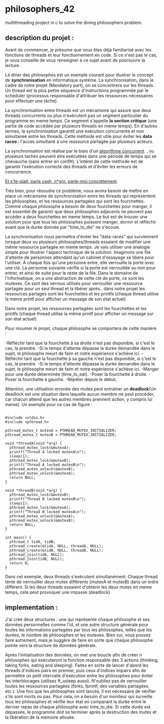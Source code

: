 # philosophers_42
multithreading project in c to solve the dining philosophers problem.

## description du projet : 
Avant de commencer, je présume que vous êtes déjà familiarisé avec les fonctions de threads et leur fonctionnement en code. Si ce n'est pas le cas, je vous conseille de vous renseigner à ce sujet avant de poursuivre la lecture .

Le diner des philosophes est un exemple courant pour illustrer le concept de **synchronisation** en informatique système. La synchronisation, dans le cadre de notre projet (Mandatory part), on se concentrera sur les threads. Un thread est la plus petite séquence d'instructions programmée par le scheduler (processus responsable d'attribuer les ressources nécessaires pour effectuer une tâche).

La synchronisation entre threads est un mécanisme qui assure que deux threads concurrents ou plus n'exécutent pas un segment particulier du programme en meme temps. Ce segment s'appelle **la section critique** (une partie de code accédée par plusieurs threads en meme temps). En d'autres termes, la synchronisation garantit une exécution concurrente et non simultanee entre les threads. Cette méthode est utile pour éviter les **data races** : l'acces simultané à une ressource partagée par plusieurs acteurs.

La synchronisation est réalise par le biais d'un [algorithme concurrent](https://en.wikipedia.org/wiki/Concurrency_(computer_science)). , ou plusieurs taches peuvent etre exécutées dans une période de temps qui se chevauche (sans entrer en conflit). L'intéret de cette méthode est de garantir l'exécution correcte des threads et d'éviter les erreurs de concurrence.      


[Et s'te-plait, parle cash, n*gro, parle-moi concrètement](https://genius.com/Freeze-corleone-fentanyl-lyrics).       
    
Très bien, pour résoudre ce problème, nous avons besoin de mettre en place un mécanisme de synchronisation entre les threads qui représentent les philosophes, et les ressources partagées qui sont les fourchettes. Comme chaque philosophe a besoin de deux fourchettes pour manger, il est essentiel de garantir que deux philosophes adjacents ne peuvent pas accéder a deux fourchettes en meme temps. Le but est de trouver une solution pour que tous les philosophes puissent manger, dormir et réfléchir avant que la durée donnée par "time_to_die" ne s'écoule.

La synchronisation nous permettra d'éviter les "data-races" qui surviennent lorsque deux ou plusieurs philosophes/threads essaient de modifier une même ressource partagée en meme temps.
Je vais utiliser une analogie simple pour illustrer l'aspect technique de la solution. Imaginons une file d'attente de personnes attendant qu'un cabinet d'essayage se libère pour l'utiliser. À chaque fois qu'une personne entre, elle verrouille la porte avec une clé. La personne suivante vérifie si la porte est verrouillée ou non pour entrer, et ainsi de suite pour le reste de la file. Dans le domaine de l'informatique, on a une abstraction de cette clé de porte, ce sont les mutexes. Ce sont des verrous utilisés pour verrouiller une ressource partagée pour un seul thread et la libérer après.. dans notre projet les ressources partages sont les fourchettes et les printfs (chaque thread utilise la meme printf pour afficher un message de son etat actuel)

Dans notre projet, les ressources partagées sont les fourchettes et les printfs (chaque thread utilise la même printf pour afficher un message sur son état actuel).

Pour résumer le projet, chaque philosophe se comportera de cette manière :

-Réfléchir tant que la fourchette à sa droite n'est pas disponible, si c'est le cas, la prendre.
-Si le temps d'attente dépasse la durée demandée dans le sujet, le philosophe meurt de faim et notre expérience s'achève ici.
-Réfléchir tant que la fourchette à sa gauche n'est pas disponible, si c'est le cas, la prendre.
-Si le temps d'attente dépasse la durée demandée dans le sujet, le philosophe meurt de faim et notre expérience s'achève ici.
-Manger pour une durée déterminée (time_to_eat).
-Poser la fourchette à droite.
-Poser la fourchette à gauche.
-Répéter depuis le début.

Attention, une utilisation erronée des mutex peut entrainer un **deadlock**(Un deadlock est une situation dans laquelle aucun membre ne peut procéder, car chacun attend que les autres membres prennent action, y compris lui meme). Un exemple pour ce cas de figure :
```

#include <stdio.h>
#include <pthread.h>

pthread_mutex_t mutexA = PTHREAD_MUTEX_INITIALIZER;
pthread_mutex_t mutexB = PTHREAD_MUTEX_INITIALIZER;

void *threadA(void *arg) {
  pthread_mutex_lock(&mutexA);
  printf("Thread A locked mutexA\n");
  sleep(1);
  pthread_mutex_lock(&mutexB);
  printf("Thread A locked mutexB\n");
  pthread_mutex_unlock(&mutexB);
  pthread_mutex_unlock(&mutexA);
  return NULL;
}

void *threadB(void *arg) {
  pthread_mutex_lock(&mutexB);
  printf("Thread B locked mutexB\n");
  sleep(1);
  pthread_mutex_lock(&mutexA);
  printf("Thread B locked mutexA\n");
  pthread_mutex_unlock(&mutexA);
  pthread_mutex_unlock(&mutexB);
  return NULL;
}

int main() {
  pthread_t tidA, tidB;
  pthread_create(&tidA, NULL, threadA, NULL);
  pthread_create(&tidB, NULL, threadB, NULL);
  pthread_join(tidA, NULL);
  pthread_join(tidB, NULL);
  return 0;
}
```
Dans cet exemple, deux threads s'exécutent simultanément. Chaque thread tente de verrouiller deux mutex différents (mutexA et mutexB) dans un ordre différent. Si les deux threads essaient d'obtenir les deux mutex en meme temps, cela peut provoquer une impasse (deadlock)


## implementation :

J'ai créé deux structures : une qui représente chaque philosophe et ses données personnelles comme l'id, et une autre structure générale pour toutes les informations partagées par tous les philosophes, telles que les durées, le nombre de philosophes et les mutexes. Bien sur, vous pouvez faire autrement, mais je suggère de faire en sorte que chaque philosophe pointe vers la structure de données générale.

Après l'initialisation des données, on met une boucle afin de créer n philosophes qui exécuteront la fonction responsable des 3 actions (thinking, taking forks, eating and sleeping). Faites en sorte de lancer d'abord les threads d'indices pairs en premier, puis ceux d'indices impairs afin de permettre un petit intervalle d'exécution entre les philosophes pour éviter les interblocages (utilisez ft_usleep aussi). N'oubliez pas de verrouiller toutes les ressources partagées (forks, fprintf, des variables partagées, etc.). Une fois que les philosophes sont lancés, il est nécessaire de vérifier s'ils sont morts ou pas. Pour cela, on a besoin d'un moniteur qui surveille tous les philosophes et vérifie leur état en comparant la durée entre le dernier repas de chaque philosophe avec time_to_die. Si cette durée est dépassée, le programme doit se terminer après la destruction des mutex et la libération de la mémoire allouée.




